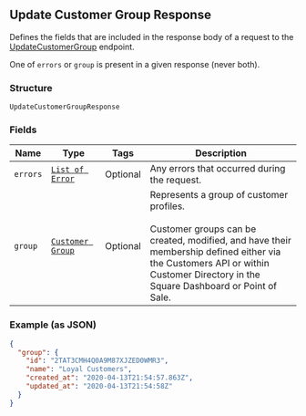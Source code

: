 ## Update Customer Group Response

Defines the fields that are included in the response body of
a request to the [UpdateCustomerGroup](#endpoint-updatecustomergroup) endpoint.

One of `errors` or `group` is present in a given response (never both).

### Structure

`UpdateCustomerGroupResponse`

### Fields

| Name | Type | Tags | Description |
|  --- | --- | --- | --- |
| `errors` | [`List of Error`](/doc/models/error.md) | Optional | Any errors that occurred during the request. |
| `group` | [`Customer Group`](/doc/models/customer-group.md) | Optional | Represents a group of customer profiles. <br><br>Customer groups can be created, modified, and have their membership defined either via <br>the Customers API or within Customer Directory in the Square Dashboard or Point of Sale. |

### Example (as JSON)

```json
{
  "group": {
    "id": "2TAT3CMH4Q0A9M87XJZED0WMR3",
    "name": "Loyal Customers",
    "created_at": "2020-04-13T21:54:57.863Z",
    "updated_at": "2020-04-13T21:54:58Z"
  }
}
```

